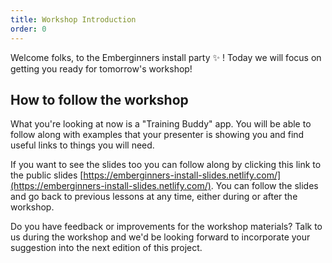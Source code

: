 ```yaml
---
title: Workshop Introduction
order: 0
---
```


Welcome folks, to the Emberginners install party ✨ ! Today we will focus on getting you ready for tomorrow's workshop!

## How to follow the workshop

What you're looking at now is a "Training Buddy" app. You will be able to follow along with examples that your presenter is showing you and find useful links to things you will need.

If you want to see the slides too you can follow along by clicking this link to the public slides [https://emberginners-install-slides.netlify.com/](https://emberginners-install-slides.netlify.com/). You can follow the slides and go back to previous lessons at any time, either during or after the workshop.

Do you have feedback or improvements for the workshop materials? Talk to us during the workshop and we'd be looking forward to incorporate your suggestion into the next edition of this project.
